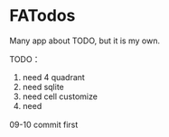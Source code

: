 # FATodos
Many app about TODO, but it is my own.

TODO：
1. need 4 quadrant
2. need sqlite
3. need cell customize
4. need

09-10
commit first　
